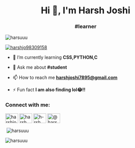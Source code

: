 <h1 align="center">Hi 👋, I'm Harsh Joshi</h1>
<h3 align="center">#learner</h3>

<p align="left"> <img src="https://komarev.com/ghpvc/?username=harsuuu&label=Profile%20views&color=0e75b6&style=flat" alt="harsuuu" /> </p>

<p align="left"> <a href="https://twitter.com/harshjo98309158" target="blank"><img src="https://img.shields.io/twitter/follow/harshjo98309158?logo=twitter&style=for-the-badge" alt="harshjo98309158" /></a> </p>

- 🌱 I’m currently learning **CSS,PYTHON,C**

- 💬 Ask me about **#student**

- 📫 How to reach me **harshjoshi7895@gmail.com**

- ⚡ Fun fact **I am also finding lol😂!!**

<h3 align="left">Connect with me:</h3>
<p align="left">
<a href="https://twitter.com/harshjo98309158" target="blank"><img align="center" src="https://raw.githubusercontent.com/rahuldkjain/github-profile-readme-generator/master/src/images/icons/Social/twitter.svg" alt="harshjo98309158" height="30" width="40" /></a>
<a href="https://www.linkedin.com/in/harsh-joshi-b46a13240/" target="blank"><img align="center" src="https://raw.githubusercontent.com/rahuldkjain/github-profile-readme-generator/master/src/images/icons/Social/linked-in-alt.svg" alt="harsh joshi" height="30" width="40" /></a>
<a href="https://www.facebook.com/harshjoshi.joshi.9" target="blank"><img align="center" src="https://raw.githubusercontent.com/rahuldkjain/github-profile-readme-generator/master/src/images/icons/Social/facebook.svg" alt="h-rsh joshi" height="30" width="40" /></a>
<a href="https://www.instagram.com/harshuuu._._._/" target="blank"><img align="center" src="https://raw.githubusercontent.com/rahuldkjain/github-profile-readme-generator/master/src/images/icons/Social/instagram.svg" alt="@harshuuu._._._" height="30" width="40" /></a>
</p>

<p>&nbsp;<img align="center" src="https://github-readme-stats.vercel.app/api?username=harsuuu&show_icons=true&locale=en" alt="harsuuu" /></p>

<p><img align="center" src="https://github-readme-streak-stats.herokuapp.com/?user=harsuuu&" alt="harsuuu" /></p>
